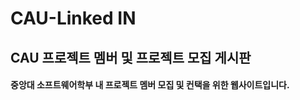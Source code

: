 CAU-Linked IN
=============
CAU 프로젝트 멤버 및 프로젝트 모집 게시판
--------------------------------

#### 중앙대 소프트웨어학부 내 프로젝트 멤버 모집 및 컨택을 위한 웹사이트입니다.